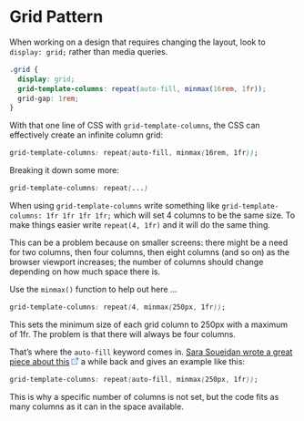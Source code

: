 # Grid Pattern

When working on a design that requires changing the layout, look to `display: grid;` rather than media queries.

```css
.grid {
  display: grid;
  grid-template-columns: repeat(auto-fill, minmax(16rem, 1fr));
  grid-gap: 1rem;
}
```

With that one line of CSS with `grid-template-columns`, the CSS can effectively create an infinite column grid:

```css
grid-template-columns: repeat(auto-fill, minmax(16rem, 1fr));
```

Breaking it down some more:

```css
grid-template-columns: repeat(...)
```

When using `grid-template-columns` write something like `grid-template-columns: 1fr 1fr 1fr 1fr;` which will set 4 columns to be the same size. To make things easier write `repeat(4, 1fr)` and it will do the same thing.

This can be a problem because on smaller screens: there might be a need for two columns, then four columns, then eight columns (and so on) as the browser viewport increases; the number of columns should change depending on how much space there is.

Use the `minmax()` function to help out here ...

```css
grid-template-columns: repeat(4, minmax(250px, 1fr));
```

This sets the minimum size of each grid column to 250px with a maximum of 1fr. The problem is that there will always be four columns.

That’s where the `auto-fill` keyword comes in. [Sara Soueidan wrote a great piece about this](https://css-tricks.com/auto-sizing-columns-css-grid-auto-fill-vs-auto-fit/) ![Link](../../../foreign.png) a while back and gives an example like this:

```css
grid-template-columns: repeat(auto-fill, minmax(250px, 1fr));
```

This is why a specific number of columns is not set, but the code fits as many columns as it can in the space available.
